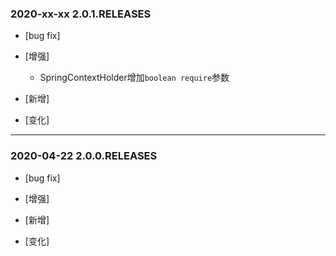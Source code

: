 ### 2020-xx-xx 2.0.1.RELEASES

- [bug fix]

- [增强]
    - SpringContextHolder增加`boolean require`参数
- [新增]

- [变化]

---

### 2020-04-22 2.0.0.RELEASES

- [bug fix]

- [增强]

- [新增]

- [变化]
